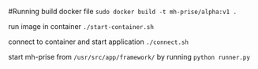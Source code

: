 #Running
build docker file `sudo docker build -t mh-prise/alpha:v1 . `

run image in container `./start-container.sh`

connect to container and start application
`./connect.sh`

start mh-prise from `/usr/src/app/framework/` by running `python runner.py`
